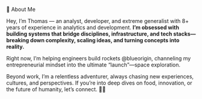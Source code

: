 🚀 About Me

Hey, I’m Thomas — an analyst, developer, and extreme generalist with 8+ years of experience in analytics and development. **I’m obsessed with building systems that bridge disciplines, infrastructure, and tech stacks—breaking down complexity, scaling ideas, and turning concepts into reality.**

Right now, I’m helping engineers build rockets @blueorigin, channeling my entrepreneurial mindset into the ultimate “launch”—space exploration.

Beyond work, I’m a relentless adventurer, always chasing new experiences, cultures, and perspectives. If you’re into deep dives on food, innovation, or the future of humanity, let’s connect. 🚀🔥
